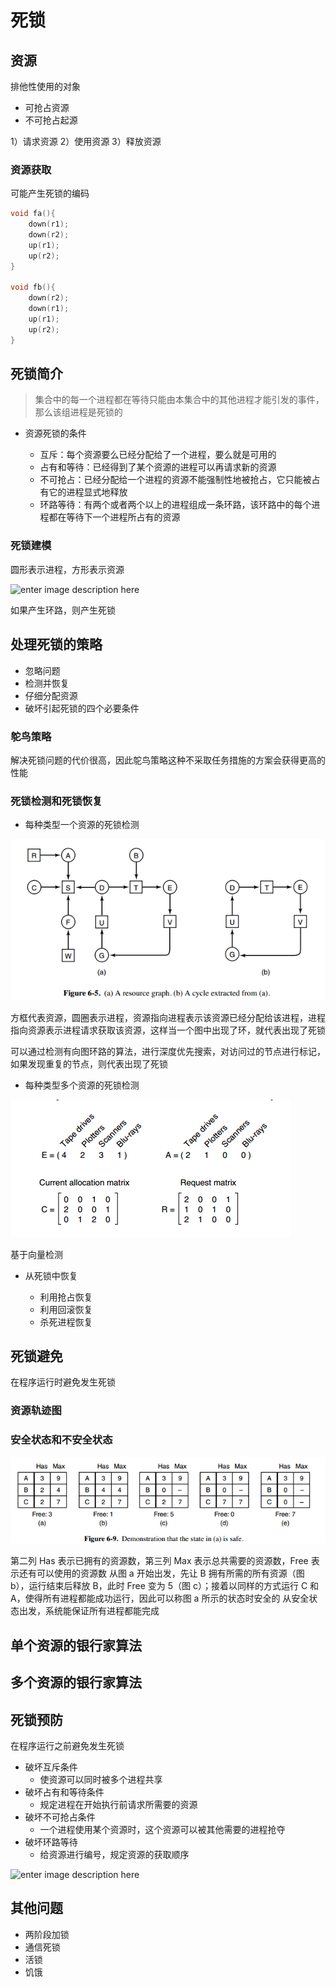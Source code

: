 # 死锁

## 资源

排他性使用的对象

- 可抢占资源
- 不可抢占起源

1）请求资源 2）使用资源 3）释放资源

### 资源获取

可能产生死锁的编码

```c
void fa(){
    down(r1);
    down(r2);
    up(r1);
    up(r2);
}

void fb(){
    down(r2);
    down(r1);
    up(r1);
    up(r2);
}
```

## 死锁简介

> 集合中的每一个进程都在等待只能由本集合中的其他进程才能引发的事件，那么该组进程是死锁的

- 资源死锁的条件

  - 互斥：每个资源要么已经分配给了一个进程，要么就是可用的
  - 占有和等待：已经得到了某个资源的进程可以再请求新的资源
  - 不可抢占：已经分配给一个进程的资源不能强制性地被抢占，它只能被占有它的进程显式地释放
  - 环路等待：有两个或者两个以上的进程组成一条环路，该环路中的每个进程都在等待下一个进程所占有的资源

### 死锁建模

圆形表示进程，方形表示资源

![enter image description here](https://upload-images.jianshu.io/upload_images/7130568-ed1f23d8c8f7bc69.png?imageMogr2/auto-orient/strip%7CimageView2/2/w/298/format/webp)

如果产生环路，则产生死锁

## 处理死锁的策略

- 忽略问题
- 检测并恢复
- 仔细分配资源
- 破坏引起死锁的四个必要条件

### 鸵鸟策略

解决死锁问题的代价很高，因此鸵鸟策略这种不采取任务措施的方案会获得更高的性能

### 死锁检测和死锁恢复

- 每种类型一个资源的死锁检测

![202032182320](/assets/202032182320.png)

方框代表资源，圆圈表示进程，资源指向进程表示该资源已经分配给该进程，进程指向资源表示进程请求获取该资源，这样当一个图中出现了环，就代表出现了死锁

可以通过检测有向图环路的算法，进行深度优先搜索，对访问过的节点进行标记，如果发现重复的节点，则代表出现了死锁

- 每种类型多个资源的死锁检测

![202032182611](/assets/202032182611.png)

基于向量检测

- 从死锁中恢复

  - 利用抢占恢复
  - 利用回滚恢复
  - 杀死进程恢复

## 死锁避免

在程序运行时避免发生死锁

### 资源轨迹图

### 安全状态和不安全状态

![20203218352](/assets/20203218352.png)

第二列 Has 表示已拥有的资源数，第三列 Max 表示总共需要的资源数，Free 表示还有可以使用的资源数
从图 a 开始出发，先让 B 拥有所需的所有资源（图 b），运行结束后释放 B，此时 Free 变为 5（图 c）；接着以同样的方式运行 C 和 A，使得所有进程都能成功运行，因此可以称图 a 所示的状态时安全的
从安全状态出发，系统能保证所有进程都能完成

## 单个资源的银行家算法

## 多个资源的银行家算法

## 死锁预防

在程序运行之前避免发生死锁

- 破坏互斥条件
  - 使资源可以同时被多个进程共享
- 破坏占有和等待条件
  - 规定进程在开始执行前请求所需要的资源
- 破坏不可抢占条件
  - 一个进程使用某个资源时，这个资源可以被其他需要的进程抢夺
- 破坏环路等待
  - 给资源进行编号，规定资源的获取顺序

![enter image description here](https://www.zoomfeng.com/images/2019/02/11/3.png)

## 其他问题

- 两阶段加锁
- 通信死锁
- 活锁
- 饥饿


